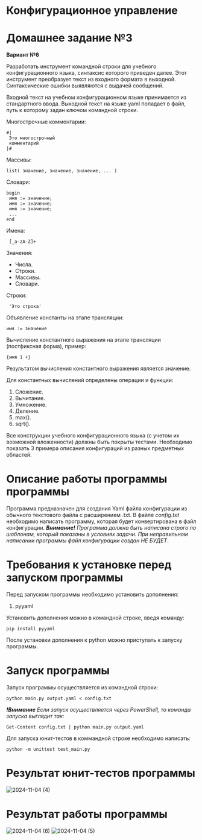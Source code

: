 # Конфигурационное управление

# Домашнее задание №3

**Вариант №6**

Разработать инструмент командной строки для учебного конфигурационного языка, синтаксис которого приведен далее. Этот инструмент преобразует текст из входного формата в выходной. Синтаксические ошибки выявляются с выдачей сообщений.

Входной текст на учебном конфигурационном языке принимается из стандартного ввода. Выходной текст на языке yaml попадает в файл, путь к которому задан ключом командной строки.

Многострочные комментарии:
```
#|
 Это многострочный
 комментарий
|#
```

Массивы:
```
list( значение, значение, значение, ... )
```
Словари:
```
begin
 имя := значение;
 имя := значение;
 имя := значение;
 ...
end
```

Имена:
```
 [_a-zA-Z]+
```

Значения:

* Числа.
* Строки.
* Массивы.
* Словари.


Строки:
```
 'Это строка'
```

Объявление константы на этапе трансляции:
```
имя := значение
```
Вычисление константного выражения на этапе трансляции (постфиксная форма), пример:
```
{имя 1 +}
```
Результатом вычисления константного выражения является значение.

Для константных вычислений определены операции и функции:

1. Сложение.
2. Вычитание.
3. Умножение.
4. Деление.
5. max().
6. sqrt().

Все конструкции учебного конфигурационного языка (с учетом их возможной вложенности) должны быть покрыты тестами. Необходимо показать 3 примера описания конфигураций из разных предметных областей.

# Описание работы программы программы

Программа предназначен для создания Yaml файла конфигурации из обычного текстового файла с расширением .txt. В файле *config.txt* необходимо написать программу, которая будет конвертирована в файл конфигурации. ***Внимание!** Программа должна быть написана строго по шаблонам, который показаны в условиях задачи. При неправильном написании программы файл конфигурации создан НЕ БУДЕТ*.


# Требования к установке перед запуском программы

Перед запуском программы необходимо установить дополнения:
1. pyyaml

Установить дополнения можно в командной строке, введя команду:
```
pip install pyyaml
```
После установки дополнения к python можно приступать к запуску программы.

# Запуск программы

Запуск программы осуществляется из командной строки:
```
python main.py output.yaml < config.txt
```
***!Внимание** Если запуск осуществляется через PowerShell, то команда запуска выглядит так:*
```
Get-Content config.txt | python main.py output.yaml
```

Для запуска юнит-тестов в коммандной строке необходимо написать:
```
python -m unittest test_main.py
```

# Результат юнит-тестов программы

![2024-11-04 (4)](https://github.com/user-attachments/assets/f2c2567e-f977-4a7a-b274-d55726e8d5fd)


# Результат работы программы


![2024-11-04 (6)](https://github.com/user-attachments/assets/a6b78620-1f18-45bb-8ae2-1fb3bcbc2e13)
![2024-11-04 (5)](https://github.com/user-attachments/assets/ca47616d-c9ff-4288-af74-7c41090cefea)

